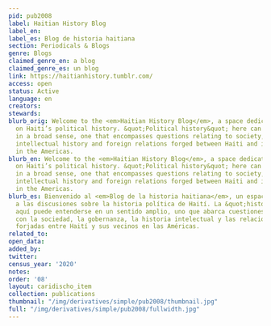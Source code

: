 ```yaml
---
pid: pub2008
label: Haitian History Blog
label_en:
label_es: Blog de historia haitiana
section: Periodicals & Blogs
genre: Blogs
claimed_genre_en: a blog
claimed_genre_es: un blog
link: https://haitianhistory.tumblr.com/
access: open
status: Active
language: en
creators:
stewards:
blurb_orig: Welcome to the <em>Haitian History Blog</em>, a space dedicated to discussions
  on Haiti’s political history. &quot;Political history&quot; here can be understood
  in a broad sense, one that encompasses questions relating to society, governance,
  intellectual history and foreign relations forged between Haiti and its neighbours
  in the Americas.
blurb_en: Welcome to the <em>Haitian History Blog</em>, a space dedicated to discussions
  on Haiti’s political history. &quot;Political history&quot; here can be understood
  in a broad sense, one that encompasses questions relating to society, governance,
  intellectual history and foreign relations forged between Haiti and its neighbours
  in the Americas.
blurb_es: Bienvenido al <em>Blog de la historia haitiana</em>, un espacio dedicado
  a las discusiones sobre la historia política de Haití. La &quot;historia política&quot;
  aquí puede entenderse en un sentido amplio, uno que abarca cuestiones relacionadas
  con la sociedad, la gobernanza, la historia intelectual y las relaciones exteriores
  forjadas entre Haití y sus vecinos en las Américas.
related_to:
open_data:
added_by:
twitter:
census_year: '2020'
notes:
order: '08'
layout: caridischo_item
collection: publications
thumbnail: "/img/derivatives/simple/pub2008/thumbnail.jpg"
full: "/img/derivatives/simple/pub2008/fullwidth.jpg"
---
```

